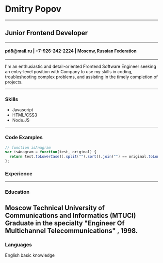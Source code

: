# Dmitry Popov
---
## Junior Frontend Developer

---
#### pd8@mail.ru | +7-926-242-2224 | Moscow, Russian Federation
---
I'm an enthusiastic and detail-oriented Frontend Software Engineer seeking an entry-level position with Company to use my skills in coding, troubleshooting complex problems, and assisting in the timely completion of projects.

---
### Skills
* Javascript
* HTML/CSS3
* Node.JS
---
### Code Examples

``` javascript
// function isAnagram
var isAnagram = function(test, original) {
  return test.toLowerCase().split("").sort().join("") == original.toLowerCase().split("").sort().join("");
};

```

### Experience



---
### Education
Moscow Technical University of Communications and Informatics (MTUCI)
Graduate in the specialty "Engineer Of Multichannel Telecommunications" , 1998.
---
### Languages
English basic knowledge

